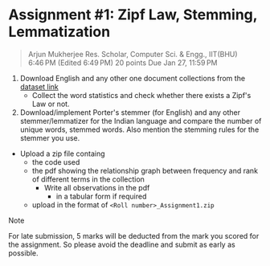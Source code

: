 # Assignment #1: Zipf Law, Stemming, Lemmatization

> Arjun Mukherjee Res. Scholar, Computer Sci. & Engg., IIT(BHU) 
> 6:46 PM (Edited 6:49 PM)          20 points            Due Jan 27, 11:59 PM

1. Download English and any other one document collections from the [dataset link](https://drive.google.com/drive/folders/1XnXttOkRnkOM7RekWxsJdLjcLtOVKzA9?usp=sharing)
    - Collect the word statistics and check whether there exists a Zipf's Law or not.
2. Download/implement Porter's stemmer (for English) and any other stemmer/lemmatizer for the Indian language and compare the number of unique words, stemmed words. Also mention the stemming rules for the stemmer you use.

- Upload a zip file containg 
    - the code used
    - the pdf showing the relationship graph between frequency and rank of different terms in the collection
        - Write all observations in the pdf
            - in a tabular form if required 
    - upload in the format of `<Roll number>_Assignment1.zip`

> [!NOTE]
> For late submission, 5 marks will be deducted from the mark you scored for the assignment. So please avoid the deadline and submit as early as possible.
